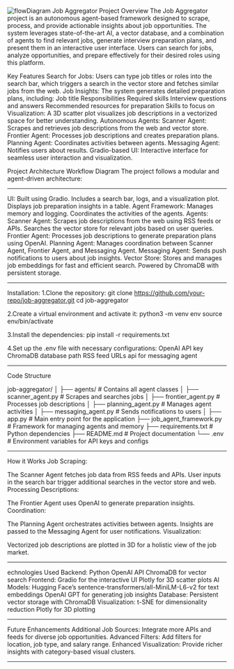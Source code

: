 ![flowDiagram](https://github.com/user-attachments/assets/5282a11f-1e0f-445f-b52d-22fef6a1af9e)
Job Aggregator Project
Overview
The Job Aggregator project is an autonomous agent-based framework designed to scrape, process, and provide actionable insights about job opportunities. The system leverages state-of-the-art AI, a vector database, and a combination of agents to find relevant jobs, generate interview preparation plans, and present them in an interactive user interface. Users can search for jobs, analyze opportunities, and prepare effectively for their desired roles using this platform.

Key Features
Search for Jobs: Users can type job titles or roles into the search bar, which triggers a search in the vector store and fetches similar jobs from the web.
Job Insights: The system generates detailed preparation plans, including:
Job title
Responsibilities
Required skills
Interview questions and answers
Recommended resources for preparation
Skills to focus on
Visualization: A 3D scatter plot visualizes job descriptions in a vectorized space for better understanding.
Autonomous Agents:
Scanner Agent: Scrapes and retrieves job descriptions from the web and vector store.
Frontier Agent: Processes job descriptions and creates preparation plans.
Planning Agent: Coordinates activities between agents.
Messaging Agent: Notifies users about results.
Gradio-based UI: Interactive interface for seamless user interaction and visualization.

Project Architecture
Workflow Diagram
The project follows a modular and agent-driven architecture:
*******************************************************************************************************************************************************************************************************************************************************************************
UI:
Built using Gradio.
Includes a search bar, logs, and a visualization plot.
Displays job preparation insights in a table.
Agent Framework:
Manages memory and logging.
Coordinates the activities of the agents.
Agents:
Scanner Agent:
Scrapes job descriptions from the web using RSS feeds or APIs.
Searches the vector store for relevant jobs based on user queries.
Frontier Agent:
Processes job descriptions to generate preparation plans using OpenAI.
Planning Agent:
Manages coordination between Scanner Agent, Frontier Agent, and Messaging Agent.
Messaging Agent:
Sends push notifications to users about job insights.
Vector Store:
Stores and manages job embeddings for fast and efficient search.
Powered by ChromaDB with persistent storage.
*****************************************************************************************************************************************************************************************************************************************************************************
Installation:
1.Clone the repository:
git clone https://github.com/your-repo/job-aggregator.git
cd job-aggregator

2.Create a virtual environment and activate it:
python3 -m venv env
source env/bin/activate

3.Install the dependencies:
pip install -r requirements.txt

4.Set up the .env file with necessary configurations:
OpenAI API key
ChromaDB database path
RSS feed URLs
api for messaging agent
*****************************************************************************************************************************************************************************************************************************************************************************
Code Structure

job-aggregator/
│
├── agents/                # Contains all agent classes
│   ├── scanner_agent.py   # Scrapes and searches jobs
│   ├── frontier_agent.py  # Processes job descriptions
│   ├── planning_agent.py  # Manages agent activities
│   ├── messaging_agent.py # Sends notifications to users
│
├── app.py                 # Main entry point for the application
├── job_agent_framework.py # Framework for managing agents and memory
├── requirements.txt       # Python dependencies
├── README.md              # Project documentation
└── .env                   # Environment variables for API keys and configs
*****************************************************************************************************************************************************************************************************************************************************************************

How it Works
Job Scraping:

The Scanner Agent fetches job data from RSS feeds and APIs.
User inputs in the search bar trigger additional searches in the vector store and web.
Processing Descriptions:

The Frontier Agent uses OpenAI to generate preparation insights.
Coordination:

The Planning Agent orchestrates activities between agents.
Insights are passed to the Messaging Agent for user notifications.
Visualization:

Vectorized job descriptions are plotted in 3D for a holistic view of the job market.

****************************************************************************************************************************************************************************************************************************************************************************
echnologies Used
Backend:
Python
OpenAI API
ChromaDB for vector search
Frontend:
Gradio for the interactive UI
Plotly for 3D scatter plots
AI Models:
Hugging Face’s sentence-transformers/all-MiniLM-L6-v2 for text embeddings
OpenAI GPT for generating job insights
Database:
Persistent vector storage with ChromaDB
Visualization:
t-SNE for dimensionality reduction
Plotly for 3D plotting
****************************************************************************************************************************************************************************************************************************************************************************

Future Enhancements
Additional Job Sources:
Integrate more APIs and feeds for diverse job opportunities.
Advanced Filters:
Add filters for location, job type, and salary range.
Enhanced Visualization:
Provide richer insights with category-based visual clusters.
****************************************************************************************************************************************************************************************************************************************************************************

